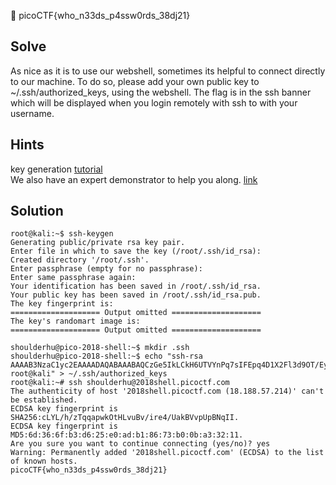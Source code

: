 :checkered_flag: picoCTF{who_n33ds_p4ssw0rds_38dj21}

## Solve
As nice as it is to use our webshell, sometimes its helpful to connect directly to our machine. To do so, please add your own public key to ~/.ssh/authorized_keys, using the webshell. The flag is in the ssh banner which will be displayed when you login remotely with ssh to with your username.

## Hints
key generation [tutorial](https://confluence.atlassian.com/bitbucketserver/creating-ssh-keys-776639788.html)  
We also have an expert demonstrator to help you along. [link](https://www.youtube.com/watch?v=3CN65ccfllU&list=PLJ_vkrXdcgH-lYlRV8O-kef2zWvoy79yP&index=4)

## Solution
```
root@kali:~$ ssh-keygen 
Generating public/private rsa key pair.
Enter file in which to save the key (/root/.ssh/id_rsa): 
Created directory '/root/.ssh'.
Enter passphrase (empty for no passphrase): 
Enter same passphrase again: 
Your identification has been saved in /root/.ssh/id_rsa.
Your public key has been saved in /root/.ssh/id_rsa.pub.
The key fingerprint is:
==================== Output omitted ====================
The key's randomart image is:
==================== Output omitted ====================
```

```
shoulderhu@pico-2018-shell:~$ mkdir .ssh                              
shoulderhu@pico-2018-shell:~$ echo "ssh-rsa AAAAB3NzaC1yc2EAAAADAQABAAABAQCzGe5IkLCkH6UTVYnPq7sIFEpq4D1X2Fl3d9OT/EyuzEL931aHrH9PK/S7lKNlnU6c7fudCWEhYtN/i1ZAK4kUaRresvYiXM23dXiPvimhjrzUbxySaifKIkAoYNFPdtHa26MFTeca6+K+b6Mzzs4hXhnQhBQwMi5Q4XORnrhVpTq1hE1dEvDKJe+BwfzEDyn7ikN2gOFifpF8TRMFlhWC5ZP5nVdKko8vEfjC8VOyNvH0RlTix73OcYO/6nsqR14AeuTsOydHH86zY1AvdIYqhYy414Sd3UdfPSaTY8wXwU7rYnMSu6awz1uYaBRksp0gL6eFfe9uFfWl1D0kkgE3 root@kali" > ~/.ssh/authorized_keys  
root@kali:~# ssh shoulderhu@2018shell.picoctf.com
The authenticity of host '2018shell.picoctf.com (18.188.57.214)' can't be established.
ECDSA key fingerprint is SHA256:cLYL/h/zTqqapwkOtHLvuBv/ire4/UakBVvpUpBNqII.
ECDSA key fingerprint is MD5:6d:36:6f:b3:d6:25:e0:ad:b1:86:73:b0:0b:a3:32:11.
Are you sure you want to continue connecting (yes/no)? yes
Warning: Permanently added '2018shell.picoctf.com' (ECDSA) to the list of known hosts.
picoCTF{who_n33ds_p4ssw0rds_38dj21}
```
